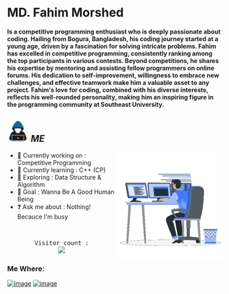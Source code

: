 <h1 color="white">MD. Fahim Morshed</h1>
<b><span color="tomato">I</span>s a competitive programming enthusiast who is deeply passionate about coding. Hailing from Bogura, Bangladesh, his coding journey started at a young age, driven by a fascination for solving intricate problems. 
Fahim has excelled in competitive programming, consistently ranking among the top participants in various contests. Beyond competitions, he shares his expertise by mentoring and assisting fellow programmers on online forums. 
His dedication to self-improvement, willingness to embrace new challenges, and effective teamwork make him a valuable asset to any project. Fahim's love for coding, combined with his diverse interests, reflects his well-rounded personality, making him an inspiring figure in the programming community at Southeast University.</b>
	
## <picture><img src = "https://github.com/0xAbdulKhalid/0xAbdulKhalid/raw/main/assets/mdImages/about_me.gif" width = 50px></picture> *ME*
<picture> <img align="right" src="https://github.com/0xAbdulKhalid/0xAbdulKhalid/raw/main/assets/mdImages/Right_Side.gif" width = 250px></picture>

- 🔭 Currently working on : Competitive Programming
- 📖 Currently learning   : C++ (CP)
- 🤔 Exploring            : Data Structure & Algorithm
- 🥅 Goal                 : Wanna Be A Good Human Being
- ❓ Ask me about         : Nothing! Becauce I'm busy

<br/>

<samp>
    <p align="center"> 
        Visitor count : <br>
        <img src="https://profile-counter.glitch.me/ahm-fahim/count.svg" />
    </p>
</samp>


### Me Where:
[![image](https://img.shields.io/badge/LinkedIn-0077B5?style=for-the-badge&logo=linkedin&logoColor=white)][linkedin]
[![image](https://img.shields.io/badge/Facebook-036ce4?style=for-the-badge&logo=Facebook&logoColor=white)][facebook]

<!-- social links here -->
[facebook]:https://www.facebook.com/ahm.fahimmorshed
[linkedin]:https://www.linkedin.com/in/md-fahim-morshed-5b2126233/

